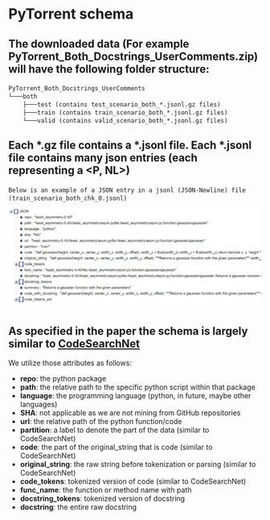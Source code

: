# PyTorrent schema

## The downloaded data (For example PyTorrent_Both_Docstrings_UserComments.zip) will have the following folder structure:
```
PyTorrent_Both_Docstrings_UserComments
└───both
    ├───test (contains test_scenario_both_*.jsonl.gz files)
    ├───train (contains train_scenario_both_*.jsonl.gz files)
    └───valid (contains valid_scenario_both_*.jsonl.gz files)
```

## Each *.gz file contains a *.jsonl file. Each *.jsonl file contains many json entries (each representing a <P, NL>)

```
Below is an example of a JSON entry in a jsonl (JSON-Newline) file (train_scenario_both_chk_0.jsonl)
```
<img src="images/schema_example.PNG" width=650>

## As specified in the paper the schema is largely similar to [CodeSearchNet](https://github.com/github/codesearchnet#schema--format)

We utilize those attributes as follows:

* **repo**: the python package
* **path**: the relative path to the specific python script within that package
* **language**: the programming language (python, in future, maybe other languages)
* **SHA**: not applicable as we are not mining from GitHub repositories
* **url**: the relative path of the python function/code
* **partition**: a label to denote the part of the data (similar to CodeSearchNet)
* **code**: the part of the original_string that is code (similar to CodeSearchNet)
* **original_string**: the raw string before tokenization or parsing (similar to CodeSearchNet)
* **code_tokens**: tokenized version of code (similar to CodeSearchNet)
* **func_name**: the function or method name with path
* **docstring_tokens**: tokenized version of docstring
* **docstring**: the entire raw docstring
